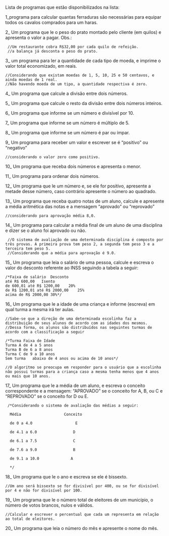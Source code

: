 Lista de programas que estão disponibilizados na lista:

1_programa para calcular quantas ferraduras são necessárias para equipar todos os cavalos comprados para um haras.

2_ Um programa que le o peso do prato montado pelo cliente (em quilos) e apresenta o valor a pagar. Obs.:

     //Um restaurante cobra R$32,00 por cada quilo de refeição.
     //a balança já desconta o peso do prato.
 
3_ um programa para ler a quantidade de cada tipo de moeda, e imprime o valor total economizado, em reais.

    //Considerando que existam moedas de 1, 5, 10, 25 e 50 centavos, e ainda moedas de 1 real. 
    //Não havendo moeda de um tipo, a quantidade respectiva é zero.

4_ Um programa que calcule a divisão entre dois números.

5_ Um programa que calcule o resto da divisão entre dois números inteiros.

6_ Um programa que informe se um número e divisível por 10.

7_ Um programa que informe se um número é múltiplo de 5.

8_ Um programa que informe se um número é par ou ímpar.

9_ Um programa para receber um valor e escrever se é “positivo” ou “negativo” 

    //considerando o valor zero como positivo.

10_ Um programa que receba dois números e apresenta o menor.

11_ Um programa para ordenar dois números.

12_ Um programa que le um número e, se ele for positivo, apresente a metade desse número, caso contrário apresente o número ao quadrado.

13_ Um programa que receba quatro notas de um aluno, calcule e apresente a média aritmética das notas e a mensagem “aprovado” ou “reprovado”

    //considerando para aprovação média 8,0.

14_ Um programa para calcular a média final de um aluno de uma disciplina e dizer se o aluno foi aprovado ou não.
  
     //O sistema de avaliação de uma determinada disciplina é composto por três provas. A primeira prova tem peso 2, a segunda tem peso 3 e a terceira tem peso 5. 
     //Considerando que a média para aprovação é 9.0.
  
15_ Um programa que leia o salário de uma pessoa, calcule e escreva o valor do desconto referente ao INSS seguindo a tabela a seguir:

    /*Faixa de salário	Desconto
    até R$ 600,00	Isento
    de 600,01 até R$ 1200,00	20%
    de R$ 1200,01 até R$ 2000,00	25%
    acima de R$ 2000,00	30%*/

16_ Um programa que le a idade de uma criança e informe (escreva) em qual turma a mesma irá ter aulas. 

    //Sabe-se que a direção de uma determinada escolinha faz a distribuição de seus alunos de acordo com as idades dos mesmos. 
    //Dessa forma, os alunos são distribuídos nas seguintes turmas de acordo com a classificação a seguir

    /*Turma	Faixa de Idade
    Turma A	de 4 a 5 anos
    Turma B	de 6 a 8 anos
    Turma C	de 9 a 10 anos
    Sem turma	abaixo de 4 anos ou acima de 10 anos*/

    //O algoritmo se preocupa em responder para o usuário que a escolinha não possui turmas para a criança caso a mesma tenha menos que 4 anos ou mais que 10 anos.


17_  Um programa que le a média de um aluno, e escreva o conceito correspondente e a mensagem: “APROVADO” se o conceito for A, B, ou C e “REPROVADO” se o conceito for D ou E.

     /*Considerando o sistema de avaliação das médias a seguir:

      Média                   Conceito

      de 0 a 4.0                   E

      de 4.1 a 6.0                D

      de 6.1 a 7.5                C

      de 7.6 a 9.0                B

      de 9.1 a 10.0              A
      
      */

18_ Um programa que le o ano e escreva se ele é bissexto.

    //Um ano será bissexto se for divisível por 400, ou se for divisível por 4 e não for divisível por 100.

19_ Um programa que le o número total de eleitores de um município, o número de votos brancos, nulos e válidos. 

    //Calcular e escrever o percentual que cada um representa em relação ao total de eleitores.

20_ Um programa que leia o número do mês e apresente o nome do mês.

